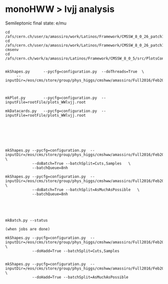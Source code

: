 monoHWW > lvjj analysis
==============

Semileptonic final state: e/mu

    cd /afs/cern.ch/user/a/amassiro/work/Latinos/Framework/CMSSW_8_0_26_patch1/src/LatinoTrees/AnalysisStep/test/
    cd /afs/cern.ch/user/a/amassiro/work/Latinos/Framework/CMSSW_8_0_26_patch1/src/LatinoAnalysis/
    cmsenv
    cd /afs/cern.ch/work/a/amassiro/Latinos/Framework/CMSSW_8_0_5/src/PlotsConfigurations/Configurations/monoHWW/lvjj
    
    
    mkShapes.py      --pycfg=configuration.py  --doThreads=True  \
         --inputDir=/eos/cms/store/group/phys_higgs/cmshww/amassiro/Full2016/Feb2017_summer16/MCl1looseCut__bSFL1pTEffCut__hadd/
    
    
    
    mkPlot.py        --pycfg=configuration.py  --inputFile=rootFile/plots_WWlvjj.root
    
    mkDatacards.py   --pycfg=configuration.py  --inputFile=rootFile/plots_WWlvjj.root

    
    
 


    
    mkShapes.py --pycfg=configuration.py  --inputDir=/eos/cms/store/group/phys_higgs/cmshww/amassiro/Full2016/Feb2017_summer16/MCl1looseCut__bSFL1pTEffCut__hadd/ \
                --doBatch=True --batchSplit=Cuts,Samples   \
                --batchQueue=8nh
    
    mkShapes.py --pycfg=configuration.py  --inputDir=/eos/cms/store/group/phys_higgs/cmshww/amassiro/Full2016/Feb2017_summer16/MCl1looseCut__bSFL1pTEffCut__hadd/ \
                --doBatch=True --batchSplit=AsMuchAsPossible   \
                --batchQueue=8nh
    
    
    
    
    
    mkBatch.py --status
    
    (when jobs are done)
    
    mkShapes.py --pycfg=configuration.py  --inputDir=/eos/cms/store/group/phys_higgs/cmshww/amassiro/Full2016/Feb2017_summer16/MCl1looseCut__bSFL1pTEffCut__hadd/   \
                --doHadd=True --batchSplit=Cuts,Samples

                
    mkShapes.py --pycfg=configuration.py  --inputDir=/eos/cms/store/group/phys_higgs/cmshww/amassiro/Full2016/Feb2017_summer16/MCl1looseCut__bSFL1pTEffCut__hadd/   \
                --doHadd=True --batchSplit=AsMuchAsPossible

                
                